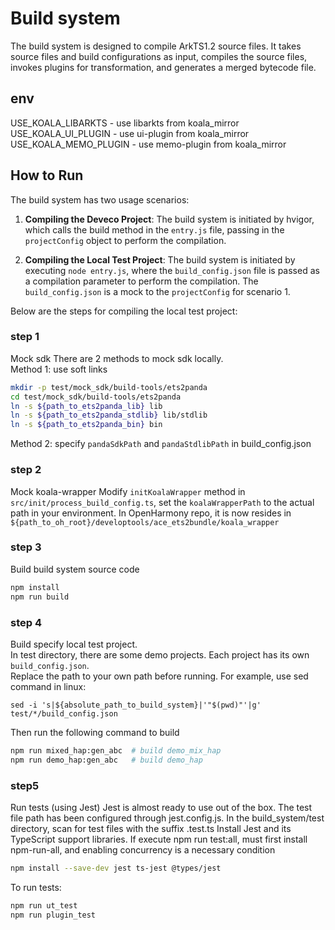 # Build system

The build system is designed to compile ArkTS1.2 source files. It takes source files and build configurations as input, compiles the source files, invokes plugins for transformation, and generates a merged bytecode file.

## env
USE_KOALA_LIBARKTS - use libarkts from koala_mirror
USE_KOALA_UI_PLUGIN - use ui-plugin from koala_mirror
USE_KOALA_MEMO_PLUGIN - use memo-plugin from koala_mirror

## How to Run

The build system has two usage scenarios:

1. **Compiling the Deveco Project**: The build system is initiated by hvigor, which calls the build method in the `entry.js` file, passing in the `projectConfig` object to perform the compilation.

2. **Compiling the Local Test Project**: The build system is initiated by executing `node entry.js`, where the `build_config.json` file is passed as a compilation parameter to perform the compilation. The `build_config.json` is a mock to the `projectConfig` for scenario 1.

Below are the steps for compiling the local test project:

### step 1
Mock sdk 
There are 2 methods to mock sdk locally.  
Method 1: use soft links
```bash
mkdir -p test/mock_sdk/build-tools/ets2panda
cd test/mock_sdk/build-tools/ets2panda
ln -s ${path_to_ets2panda_lib} lib
ln -s ${path_to_ets2panda_stdlib} lib/stdlib
ln -s ${path_to_ets2panda_bin} bin
```

Method 2: specify `pandaSdkPath` and `pandaStdlibPath` in build_config.json


### step 2
Mock koala-wrapper
Modify `initKoalaWrapper` method in `src/init/process_build_config.ts`, set the `koalaWrapperPath` to the actual path in your environment. In OpenHarmony repo, it is now resides in `${path_to_oh_root}/developtools/ace_ets2bundle/koala_wrapper`

### step 3
Build build system source code
```bash
npm install
npm run build
```

### step 4
Build specify local test project.  
In test directory, there are some demo projects. Each project has its own `build_config.json`.  
Replace the path to your own path before running. For example, use sed command in linux:
```
sed -i 's|${absolute_path_to_build_system}|'"$(pwd)"'|g' test/*/build_config.json
```
Then run the following command to build
```bash
npm run mixed_hap:gen_abc  # build demo_mix_hap
npm run demo_hap:gen_abc   # build demo_hap
```

### step5
Run tests (using Jest)
Jest is almost ready to use out of the box.
The test file path has been configured through jest.config.js.
In the build_system/test directory, scan for test files with the suffix .test.ts
Install Jest and its TypeScript support libraries.
If execute npm run test:all, must first install npm-run-all, and enabling concurrency is a necessary condition
```bash
npm install --save-dev jest ts-jest @types/jest
```
To run tests:
```bash
npm run ut_test
npm run plugin_test
```